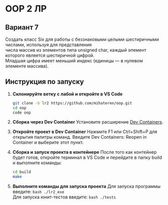 # OOP 2 ЛР

## Вариант 7
Создать класс Six для работы с беззнаковыми целыми шестиричными числами, используя для представления  \
числа массив из элементов типа unsigned char, каждый элемент которого является шестиричной цифрой. \
Младшая цифра имеет меньший индекс (единицы — в нулевом элементе массива).

## Инструкция по запуску
1. **Склонируйте ветку с лабой и откройте в VS Code**
    ```bash
   git clone -b lr2 https://github.com/mihateren/oop.git
   cd oop
   code oop
    ```
2. **Сборка через Dev Container**
    Установите расширение [Dev Containers](vscode:extension/ms-vscode-remote.remote-containers).
    
3. **Откройте проект в Dev Container**
    Нажмите F1 или Ctrl+Shift+P для открытия палитры команд.
    Введите Dev Containers: Reopen in Container и выберите этот пункт.

4. **Сборка и запуск проекта в контейнере**
    После того как контейнер будет готов, откройте терминал в VS Code и перейдите в папку build и выполните команды:
    ```bash
    cd build
    make
    ```
5. **Выполните команды для запуска проекта**
    Для запуска программы введите:
        ```bash
        ./lr2_exe
        ```\
    Для запуска юнит-тестов введите:
        ```bash
        ./tests
        ```